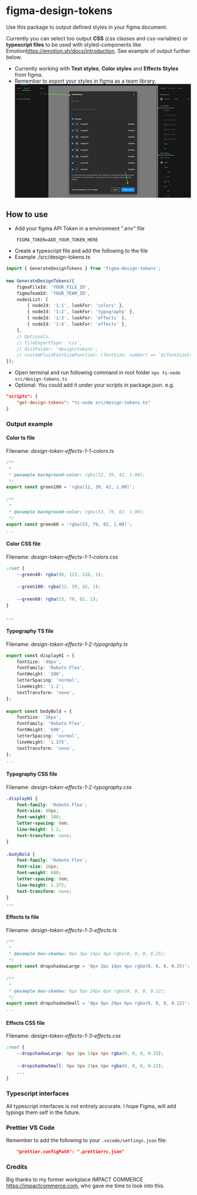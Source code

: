 # figma-design-tokens

Use this package to output defined styles in your figma document.

Currently you can select too output __CSS__ (css classes and css-variables) or __typescript files__ to be used with styled-components like Emotion<https://emotion.sh/docs/introduction>. See example of output further below.

- Currently working with __Text styles__, __Color styles__ and __Effects Styles__ from figma.
- Remember to export your styles in figma as a team library.
![figma](documentation/images/figma-library.jpg)

## How to use

- Add your figma API Token in a environment ".env" file

```.env
    FIGMA_TOKEN=ADD_YOUR_TOKEN_HERE
```

- Create a typescript file and add the following to the file
- Example ./src/design-tokens.ts

```ts
import { GenerateDesignTokens } from 'figma-design-tokens';

new GenerateDesignTokens({
    figmaFileId: 'YOUR_FILE_ID',
    figmaTeamId: 'YOUR_TEAM_ID',
    nodesList: [
        { nodeId: '1:1', lookFor: 'colors' },
        { nodeId: '1:2', lookFor: 'typography' },
        { nodeId: '1:3', lookFor: 'effects' },
        { nodeId: '1:4', lookFor: 'effects' },
    ],
    // Optionals:
    // fileExportType: 'css',
    // distFolder: 'design/tokens',
    // customFluidFontSizeFunction: (fontSize: number) => `${fontSize}rem`,
});
```

- Open terminal and run following command in root folder `npx ts-node src/design-tokens.ts`
- Optional: You could add it under your scripts in package.json. e.g.

```json
"scripts": {
    "get-design-tokens": "ts-node src/design-tokens.ts"
}
```

### Output example

#### __Color ts__ file

Filename: _design-token-effects-1-1-colors.ts_

```ts
/**
 *
 * @example background-color: rgba(12, 39, 42, 1.00);
 */
export const green100 = 'rgba(12, 39, 42, 1.00)';

/**
 *
 * @example background-color: rgba(53, 79, 82, 1.00);
 */
export const green60 = 'rgba(53, 79, 82, 1.00)';
...
```

#### __Color CSS__ file

Filename: _design-token-effects-1-1-colors.css_

```css
:root {
    --green40: rgba(96, 123, 126, 1);

    --green100: rgba(12, 39, 42, 1);

    --green60: rgba(53, 79, 82, 1);
}

...
```

#### __Typography TS__ file

Filename: _design-token-effects-1-2-typography.ts_

```ts
export const displayH1 = {
    fontSize: '40px',
    fontFamily: 'Roboto Flex',
    fontWeight: '100',
    letterSpacing: 'normal',
    lineHeight: '1.2',
    textTransform: 'none',
};

export const bodyBold = {
    fontSize: '16px',
    fontFamily: 'Roboto Flex',
    fontWeight: '600',
    letterSpacing: 'normal',
    lineHeight: '1.375',
    textTransform: 'none',
};
...
```

#### __Typography CSS__ file

Filename: _design-token-effects-1-2-typography.css_

```css
.displayH1 {
    font-family: 'Roboto Flex';
    font-size: 40px;
    font-weight: 100;
    letter-spacing: 0em;
    line-height: 1.2;
    text-transform: none;
}

.bodyBold {
    font-family: 'Roboto Flex';
    font-size: 16px;
    font-weight: 600;
    letter-spacing: 0em;
    line-height: 1.375;
    text-transform: none;
}
...
```

#### __Effects ts__ file

Filename: _design-token-effects-1-3-effects.ts_

```ts
/**
 *
 * @example box-shadow: 0px 3px 14px 4px rgba(0, 0, 0, 0.25);
 */
export const dropshadowLarge = '0px 3px 14px 4px rgba(0, 0, 0, 0.25)';

/**
 *
 * @example box-shadow: 0px 9px 24px 6px rgba(0, 0, 0, 0.12);
 */
export const dropshadowSmall = '0px 9px 24px 6px rgba(0, 0, 0, 0.12)';
...
```

#### __Effects CSS__ file

Filename: _design-token-effects-1-3-effects.css_

```css
:root {
    --dropshadowLarge: 0px 3px 14px 4px rgba(0, 0, 0, 0.25);

    --dropshadowSmall: 0px 9px 24px 6px rgba(0, 0, 0, 0.12);
    ...
}
```

### Typescript interfaces

All typescript interfaces is not entirely accurate. I hope Figma, will add typings them self in the future.

### Prettier VS Code

Remember to add the following to your `.vscode/settings.json` file:

```json
    "prettier.configPath": ".prettierrc.json"
```

### Credits

Big thanks to my former workplace IMPACT COMMERCE <https://impactcommerce.com>, who gave me time to look into this.
